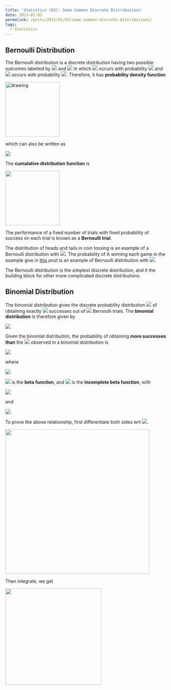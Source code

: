 ```yaml
---
title: 'Statistics [03]: Some Common Discrete Distributions'
date: 2021-01-03
permalink: /posts/2021/01/03/some-common-discrete-distributions/
tags:
  - Statistics
---
```


## Bernoulli Distribution
The Bernoulli distribution is a discrete distribution having two possible outcomes labelled by <img src="https://render.githubusercontent.com/render/math?math=n=0"> and <img src="https://render.githubusercontent.com/render/math?math=n=1"> in which <img src="https://render.githubusercontent.com/render/math?math=n=1"> occurs with probability <img src="https://render.githubusercontent.com/render/math?math=p"> and <img src="https://render.githubusercontent.com/render/math?math=n=0"> occurs with probability <img src="https://render.githubusercontent.com/render/math?math=q = 1 - p">. Therefore, it has __probability density function__

<img src="http://mathurl.com/render.cgi?%0AP%28n%29%20%3D%20%5Cbegin%7Bcases%7D%0A%20%26%201%20-%20p%2C%20%5C%3B%5Ctext%7Bfor%20%7Dn%3D0%20%20%5C%5C%0A%20%26%20p%2C%20%5C%20%5C%20%5C%20%5C%20%5C%20%5C%20%5Ctext%7Bfor%20%7Dn%3D1%20%20%0A%5Cend%7Bcases%7D%5Cnocache" alt="drawing" width="170"/>


which can also be written as

<img src="https://render.githubusercontent.com/render/math?math=P(n) = p^n(1-p)^{1-n}">

The __cumulative distribution function__ is

<img src="http://mathurl.com/render.cgi?%0AD%28n%29%20%3D%20%5Cbegin%7Bcases%7D%0A%20%26%201%20-%20p%2C%20%5C%3B%5Ctext%7Bfor%20%7Dn%3D0%20%20%5C%5C%0A%20%26%201%2C%20%5C%20%5C%20%5C%20%5C%20%5C%20%5C%20%5Ctext%7Bfor%20%7Dn%3D1%20%20%0A%5Cend%7Bcases%7D%5Cnocache" width="170"/>

The performance of a fixed number of trials with fixed probability of success on each trial is known as a __Bernoulli trial__.

The distribution of heads and tails in coin tossing is an example of a Bernoulli distribution with <img src="https://render.githubusercontent.com/render/math?math=p=q=1/2">. The probability of A winning each game in the example give in [this](https://c-huang-tty.github.io/posts/2021/01/01/probability-and-statistics/) post is an example of Bernoulli distribution with <img src="https://render.githubusercontent.com/render/math?math=p=p, q=1-p">.

The Bernoulli distribution is the simplest discrete distribution, and it the building block for other more complicated discrete distributions. 

## Binomial Distribution
The binomial distribution gives the discrete probability distribution <img src="https://render.githubusercontent.com/render/math?math=P_p(n|N)"> of obtaining exactly <img src="https://render.githubusercontent.com/render/math?math=n"> successes out of <img src="https://render.githubusercontent.com/render/math?math=N"> Bernoulli trials. The __binomial distribution__ is therefore given by

<img src="https://render.githubusercontent.com/render/math?math=b(n, p) = C_N^np^nq^{N-n} = \dfrac{N!}{n!(N-n)!}p^nq^{N-n}">

Given the binomial distribution, the probability of obtaining __more successes than__ the <img src="https://render.githubusercontent.com/render/math?math=n"> observed in a binomial distribution is

<img src="https://render.githubusercontent.com/render/math?math=P(X>n) =\sum_{k=n%2B1}^Np^k(1-p)^{N-k} = I_p(n%2B1, N-n) ">

where

<img src="https://render.githubusercontent.com/render/math?math=I_p(a, b) = \dfrac{B(p%3Ba,b)}{B(a,b)}">

<img src="https://render.githubusercontent.com/render/math?math=B(a,b)"> is the __beta function__, and <img src="https://render.githubusercontent.com/render/math?math=B(p%3Ba,b)"> is the __incomplete beta function__, with 

<img src="https://render.githubusercontent.com/render/math?math=B(a,b) = {(a %2B b - 1)!}/[{(a-1)!(b-1)!}]">

and

<img src="https://render.githubusercontent.com/render/math?math=B(p%3Ba,b) = \int_0^px^{a-1}(1-x)^{b-1}dx">

To prove the above relationship, first differentiate both sides wrt <img src="https://render.githubusercontent.com/render/math?math=p">.

<img src="http://mathurl.com/render.cgi?%0A%0A%5Cbegin%7Baligned%7D%0A%5Cfrac%7Bd%7D%7Bdt%7DP%28X%20%3E%20n%29%26%3D%5Csum_%7Bk%3Dn+1%7D%5EN%5Cbinom%7BN%7D%7Bk%7D%5Cleft%5Bkp%5E%7Bk-1%7D%281-p%29%5E%7BN-k%7D-%28N-k%29p%5Ek%281-p%29%5E%7BN-k-1%7D%5Cright%5D%0A%5C%5C%26%3D%5Csum_%7Bk%3Dn+1%7D%5EN%5Cleft%5BN%5Cbinom%7BN-1%7D%7Bk-1%7Dp%5E%7Bk-1%7D%281-p%29%5E%7BN-k%7D-N%5Cbinom%7BN-1%7D%7Bk%7Dp%5Ek%281-p%29%5E%7BN-k-1%7D%5Cright%5D%0A%5C%5C%26%3DN%5Cbinom%7BN-1%7D%7Bn%7Dp%5E%7Bn%7D%281-p%29%5E%7BN-n-1%7D%0A%5Cend%7Baligned%7D%5Cnocache" width="450"/>

Then integrate, we get

<img src="http://mathurl.com/render.cgi?%0A%0A%5Cbegin%7Baligned%7D%0AP%28X%20%3E%20n%29%26%3DN%5Cbinom%7BN-1%7D%7Bn%7D%5Cint_0%5Ep%20x%5E%7Bn%7D%281-x%29%5E%7BN-n-1%7D%5C%2Cdx%0A%5C%5C%26%3D%5Cfrac%7BN%21%7D%7Bn%21%28N-n-1%29%21%7D%5Cint_0%5Ep%20x%5E%7Bn%7D%281-x%29%5E%7BN-n-1%7D%5C%2Cdx%0A%5C%5C%5C%5C%26%3D%5Cint_0%5Ep%20%5Cfrac%7B%20x%5E%7Bn%7D%281-x%29%5E%7BN-n-1%7D%7D%7BB%28n+1%2CN-n%29%7D%5C%2Cdx%0A%5Cend%7Baligned%7D%5Cnocache" width="300"/>
